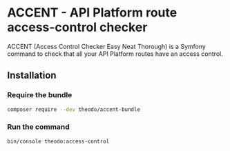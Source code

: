 # ACCENT - API Platform route access-control checker

ACCENT (Access Control Checker Easy Neat Thorough) is a Symfony command to check that all your API Platform routes have an access control.

## Installation

### Require the bundle

```bash
composer require --dev theodo/accent-bundle
```

### Run the command

```bash
bin/console theodo:access-control
```
